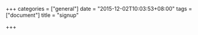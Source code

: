 +++
categories = ["general"]
date = "2015-12-02T10:03:53+08:00"
tags = ["document"]
title = "signup"

+++

